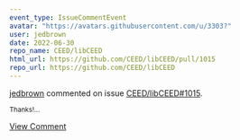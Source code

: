 ```yaml
---
event_type: IssueCommentEvent
avatar: "https://avatars.githubusercontent.com/u/3303?"
user: jedbrown
date: 2022-06-30
repo_name: CEED/libCEED
html_url: https://github.com/CEED/libCEED/pull/1015
repo_url: https://github.com/CEED/libCEED
---
```


<a href='https://github.com/jedbrown' target='_blank'>jedbrown</a> commented on issue <a href='https://github.com/CEED/libCEED/pull/1015' target='_blank'>CEED/libCEED#1015</a>.

<small>Thanks!...</small>

<a href='https://github.com/CEED/libCEED/pull/1015' target='_blank'>View Comment</a>